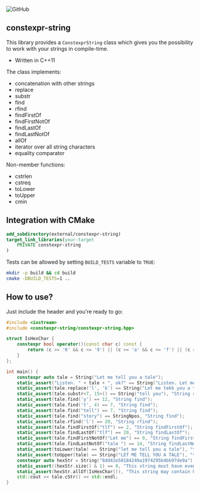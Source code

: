 ![GitHub](https://img.shields.io/github/license/proxict/constexpr-string)

constexpr-string
------------

This library provides a `ConstexprString` class which gives you the possibility to work with your strings in compile-time.
 - Written in C++11

The class implements:
 - concatenation with other strings
 - replace
 - substr
 - find
 - rfind
 - findFirstOf
 - findFirstNotOf
 - findLastOf
 - findLastNotOf
 - allOf
 - iterator over all string characters
 - equality comparator

Non-member functions:
 - cstrlen
 - cstreq
 - toLower
 - toUpper
 - cmin
 
Integration with CMake
----------------------------
```cmake
add_subdirectory(external/constexpr-string)
target_link_libraries(your-target
    PRIVATE constexpr-string
)
```

Tests can be allowed by setting `BUILD_TESTS` variable to `TRUE`:
```bash
mkdir -p build && cd build
cmake -DBUILD_TESTS=1 ..
```

How to use?
-----------
Just include the header and you're ready to go:
```c++
#include <iostream>
#include <constexpr-string/constexpr-string.hpp>

struct IsHexChar {
    constexpr bool operator()(const char c) const {
        return (c >= '0' && c <= '9') || (c >= 'a' && c <= 'f') || (c >= 'A' && c <= 'F');
    }
};

int main() {
    constexpr auto tale = String("Let me tell you a tale");
    static_assert("Listen. " + tale + ", ok?" == String("Listen. Let me tell you a tale, ok?"), "String concatenation");
    static_assert(tale.replace('l', 'k') == String("Let me tekk you a take"), "Char replace");
    static_assert(tale.substr<7, 15>() == String("tell you"), "String substr");
    static_assert(tale.find('y') == 12, "String find");
    static_assert(tale.find('t', 4) == 7, "String find");
    static_assert(tale.find("tell") == 7, "String find");
    static_assert(tale.find("story") == StringNpos, "String find");
    static_assert(tale.rfind('l') == 20, "String rfind");
    static_assert(tale.findFirstOf("tlf") == 2, "String findFirstOf");
    static_assert(tale.findLastOf("tlf") == 20, "String findLastOf");
    static_assert(tale.findFirstNotOf("Let me") == 9, "String findFirstNotOf");
    static_assert(tale.findLastNotOf("tale ") == 14, "String findLastNotOf");
    static_assert(toLower(tale) == String("let me tell you a tale"), "toLower");
    static_assert(toUpper(tale) == String("LET ME TELL YOU A TALE"), "toUpper");
    constexpr auto hexStr = String("8dd42e58184249a1974295b4bb97de9a");
    static_assert((hexStr.size() & 1) == 0, "This string must have even length");
    static_assert(hexStr.allOf(IsHexChar()), "This string may contain hex chars only");
    std::cout << tale.cStr() << std::endl;
}
```
